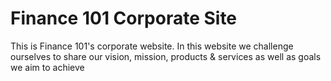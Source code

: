 # Finance 101 Corporate Site

This is Finance 101's corporate website. In this website we challenge ourselves to share our vision, mission, products &amp; services as well as goals we aim to achieve
